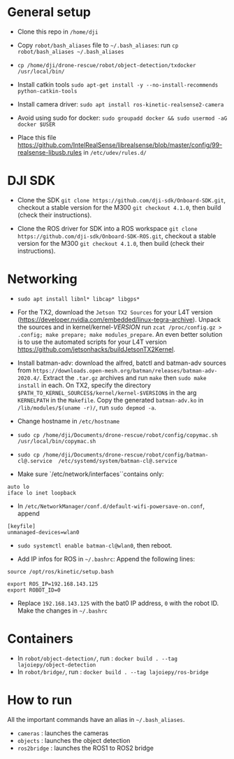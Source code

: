 # General setup

- Clone this repo in `/home/dji`

- Copy `robot/bash_aliases` file to `~/.bash_aliases`: run `cp robot/bash_aliases ~/.bash_aliases`

- `cp /home/dji/drone-rescue/robot/object-detection/txdocker /usr/local/bin/`

- Install catkin tools `sudo apt-get install -y --no-install-recommends python-catkin-tools`

- Install camera driver: `sudo apt install ros-kinetic-realsense2-camera` 

- Avoid using sudo for docker: `sudo groupadd docker && sudo usermod -aG docker $USER`

- Place this file https://github.com/IntelRealSense/librealsense/blob/master/config/99-realsense-libusb.rules in `/etc/udev/rules.d/`

# DJI SDK

- Clone the SDK `git clone https://github.com/dji-sdk/Onboard-SDK.git`, checkout a stable version for the M300 `git checkout 4.1.0`, then build (check their instructions).

- Clone the ROS driver for SDK into a ROS workspace `git clone https://github.com/dji-sdk/Onboard-SDK-ROS.git`, checkout a stable version for the M300 `git checkout 4.1.0`, then build (check their instructions).

# Networking

- `sudo apt install libnl* libcap* libgps*`

- For the TX2, download the `Jetson TX2 Sources` for your L4T version (https://developer.nvidia.com/embedded/linux-tegra-archive). Unpack the sources and in kernel/kernel-$VERSION$ run `zcat /proc/config.gz > .config; make prepare; make modules_prepare`. An even better solution is to use the automated scripts for your L4T version https://github.com/jetsonhacks/buildJetsonTX2Kernel.

- Install batman-adv: download the alfred, batctl and batman-adv sources from
  `https://downloads.open-mesh.org/batman/releases/batman-adv-2020.4/`. Extract
  the `.tar.gz` archives and run `make` then `sudo make install` in each. On TX2, specify the directory `$PATH_TO_KERNEL_SOURCES$/kernel/kernel-$VERSION$` in the arg `KERNELPATH` in the `Makefile`. Copy the generated `batman-adv.ko` in `/lib/modules/$(uname -r)/`, run `sudo depmod -a`.

- Change hostname in `/etc/hostname`

- `sudo cp /home/dji/Documents/drone-rescue/robot/config/copymac.sh /usr/local/bin/copymac.sh`

- `sudo cp /home/dji/Documents/drone-rescue/robot/config/batman-cl@.service  /etc/systemd/system/batman-cl@.service`

- Make sure `/etc/network/interfaces``contains only:
```
auto lo
iface lo inet loopback
```

- In `/etc/NetworkManager/conf.d/default-wifi-powersave-on.conf`, append 
```
[keyfile]
unmanaged-devices=wlan0
```

- `sudo systemctl enable batman-cl@wlan0`, then reboot.

- Add IP infos for ROS in `~/.bashrc`: Append the following lines: 
```
source /opt/ros/kinetic/setup.bash

export ROS_IP=192.168.143.125
export ROBOT_ID=0
```

- Replace `192.168.143.125` with the bat0 IP address, `0` with the robot ID. Make the changes in `~/.bashrc`

# Containers

- In `robot/object-detection/`, run : `docker build . --tag lajoiepy/object-detection`
- In `robot/bridge/`, run : `docker build . --tag lajoiepy/ros-bridge`

# How to run

All the important commands have an alias in `~/.bash_aliases`.

- `cameras` : launches the cameras
- `objects` : launches the object detection
- `ros2bridge` : launches the ROS1 to ROS2 bridge
